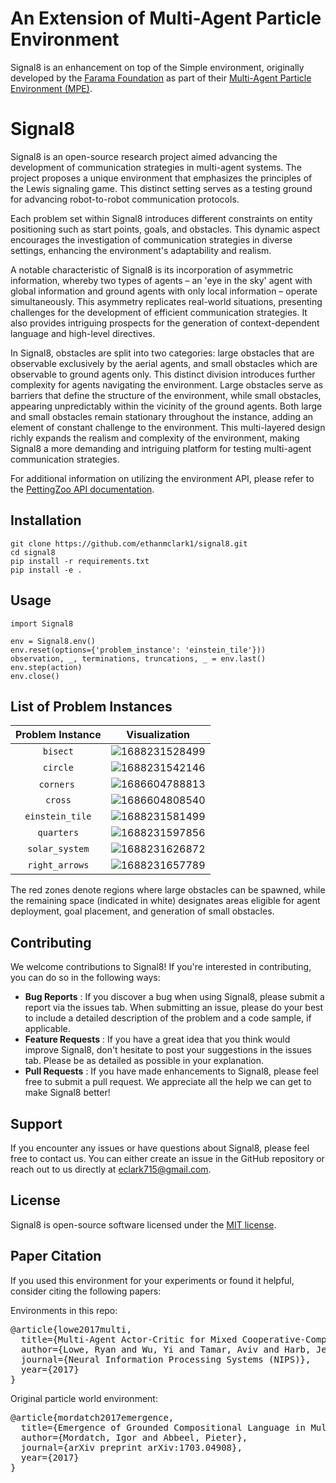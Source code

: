 # An Extension of Multi-Agent Particle Environment

Signal8 is an enhancement on top of the Simple environment, originally developed by the [Farama Foundation](https://farama.org/) as part of their [Multi-Agent Particle Environment (MPE)](https://pettingzoo.farama.org/environments/mpe/).

# Signal8

Signal8 is an open-source research project aimed advancing the development of communication strategies in multi-agent systems. The project proposes a unique environment that emphasizes the principles of the Lewis signaling game. This distinct setting serves as a testing ground for advancing robot-to-robot communication protocols.

Each problem set within Signal8 introduces different constraints on entity positioning such as start points, goals, and obstacles. This dynamic aspect encourages the investigation of communication strategies in diverse settings, enhancing the environment's adaptability and realism.

A notable characteristic of Signal8 is its incorporation of asymmetric information, whereby two types of agents – an 'eye in the sky' agent with global information and ground agents with only local information – operate simultaneously. This asymmetry replicates real-world situations, presenting challenges for the development of efficient communication strategies. It also provides intriguing prospects for the generation of context-dependent language and high-level directives.

In Signal8, obstacles are split into two categories: large obstacles that are observable exclusively by the aerial agents, and small obstacles which are observable to ground agents only. This distinct division introduces further complexity for agents navigating the environment. Large obstacles serve as barriers that define the structure of the environment, while small obstacles, appearing unpredictably within the vicinity of the ground agents. Both large and small obstacles remain stationary throughout the instance, adding an element of constant challenge to the environment. This multi-layered design richly expands the realism and complexity of the environment, making Signal8 a more demanding and intriguing platform for testing multi-agent communication strategies.

For additional information on utilizing the environment API, please refer to the [PettingZoo API documentation](https://pettingzoo.farama.org/content/basic_usage/).

## Installation

```
git clone https://github.com/ethanmclark1/signal8.git
cd signal8
pip install -r requirements.txt
pip install -e .
```

## Usage

```
import Signal8

env = Signal8.env()
env.reset(options={'problem_instance': 'einstein_tile'}))
observation, _, terminations, truncations, _ = env.last()
env.step(action)
env.close()
```

## List of Problem Instances

| Problem Instance |                 Visualization                 |
| :---------------: | :--------------------------------------------: |
|    ``bisect``    | ![1688231528499](image/README/1688231528499.png) |
|    ``circle``    | ![1688231542146](image/README/1688231542146.png) |
|   ``corners``    | ![1686604788813](image/README/1686604788813.png) |
|     ``cross``     | ![1686604808540](image/README/1686604808540.png) |
| ``einstein_tile`` | ![1688231581499](image/README/1688231581499.png) |
|   ``quarters``   | ![1688231597856](image/README/1688231597856.png) |
| ``solar_system`` | ![1688231626872](image/README/1688231626872.png) |
| ``right_arrows`` | ![1688231657789](image/README/1688231657789.png) |

The red zones denote regions where large obstacles can be spawned, while the remaining space (indicated in white) designates areas eligible for agent deployment, goal placement, and generation of small obstacles.

## Contributing

We welcome contributions to Signal8! If you're interested in contributing, you can do so in the following ways:

* **Bug Reports** : If you discover a bug when using Signal8, please submit a report via the issues tab. When submitting an issue, please do your best to include a detailed description of the problem and a code sample, if applicable.
* **Feature Requests** : If you have a great idea that you think would improve Signal8, don't hesitate to post your suggestions in the issues tab. Please be as detailed as possible in your explanation.
* **Pull Requests** : If you have made enhancements to Signal8, please feel free to submit a pull request. We appreciate all the help we can get to make Signal8 better!

## Support

If you encounter any issues or have questions about Signal8, please feel free to contact us. You can either create an issue in the GitHub repository or reach out to us directly at [eclark715@gmail.com](mailto:eclark715@gmail.com).

## License

Signal8 is open-source software licensed under the [MIT license](https://chat.openai.com/LINK_TO_YOUR_LICENSE).

## Paper Citation

If you used this environment for your experiments or found it helpful, consider citing the following papers:

Environments in this repo:

<pre>
@article{lowe2017multi,
  title={Multi-Agent Actor-Critic for Mixed Cooperative-Competitive Environments},
  author={Lowe, Ryan and Wu, Yi and Tamar, Aviv and Harb, Jean and Abbeel, Pieter and Mordatch, Igor},
  journal={Neural Information Processing Systems (NIPS)},
  year={2017}
}
</pre>

Original particle world environment:

<pre>
@article{mordatch2017emergence,
  title={Emergence of Grounded Compositional Language in Multi-Agent Populations},
  author={Mordatch, Igor and Abbeel, Pieter},
  journal={arXiv preprint arXiv:1703.04908},
  year={2017}
}
</pre>
